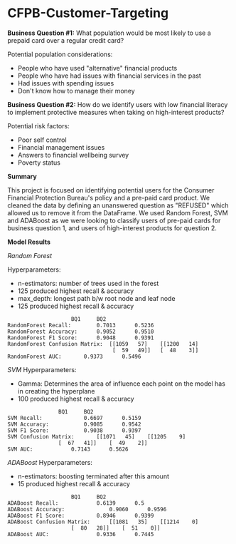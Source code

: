 # CFPB-Customer-Targeting

**Business Question #1:** 
What population would be most likely to use a prepaid card over a regular credit card?

Potential population considerations:
- People who have used "alternative" financial products
- People who have had issues with financial services in the past
- Had issues with spending issues
- Don't know how to manage their money

**Business Question #2:**
How do we identify users with low financial literacy to implement protective measures when taking on high-interest products?

Potential risk factors:
- Poor self control
- Financial management issues
- Answers to financial wellbeing survey
- Poverty status

**Summary**

This project is focused on identifying potential users for the Consumer Financial Protection Bureau's policy and a pre-paid card product. We cleaned the data by defining an unanswered question as "REFUSED" which allowed us to remove it from the DataFrame. We used Random Forest, SVM and ADABoost as we were looking to classify users of pre-paid cards for business question 1, and users of high-interest products for question 2. 

**Model Results**

*Random Forest*

Hyperparameters: 
- n-estimators: number of trees used in the forest
- 125 produced highest recall & accuracy
- max_depth: longest path b/w root node and leaf node
- 125 produced highest recall & accuracy
```
			        BQ1		BQ2
RandomForest Recall:  		0.7013		0.5236                	
RandomForest Accuracy: 		0.9052		0.9510             	
RandomForest F1 Score:  	0.9048		0.9391            	
RandomForest Confusion Matrix:	[[1059   57]	[[1200   14]
                                 [  59   49]]	[  48    3]]
RandomForest AUC:  		0.9373		0.5496
```
*SVM*
Hyperparameters:
- Gamma: Determines the area of influence each point on the model has in creating the hyperplane
- 100 produced highest recall & accuracy
```
			 	BQ1		BQ2
SVM Recall:  			0.6697		0.5159		
SVM Accuracy: 			0.9085		0.9542 			
SVM F1 Score: 			0.9038		0.9397 			
SVM Confusion Matrix:		[[1071   45]    [[1205    9]
 				[  67   41]]	[  49    2]]
SVM AUC: 			0.7143		0.5626
```
*ADABoost*
Hyperparameters:
- n-estimators: boosting terminated after this amount
- 15 produced highest recall & accuracy
```
					BQ1		BQ2
ADABoost Recall: 			0.6139		0.5			
ADABoost Accuracy:  			0.9060 		0.9596			
ADABoost F1 Score: 			0.8946		0.9399 			
ADABoost Confusion Matrix: 		[[1081   35]	[[1214    0]
 					[  80   28]]	[  51    0]]
ADABoost AUC: 				0.9336    	0.7445
```





